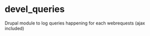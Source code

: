 devel_queries
=============

Drupal module to log queries happening for each webrequests (ajax included)
